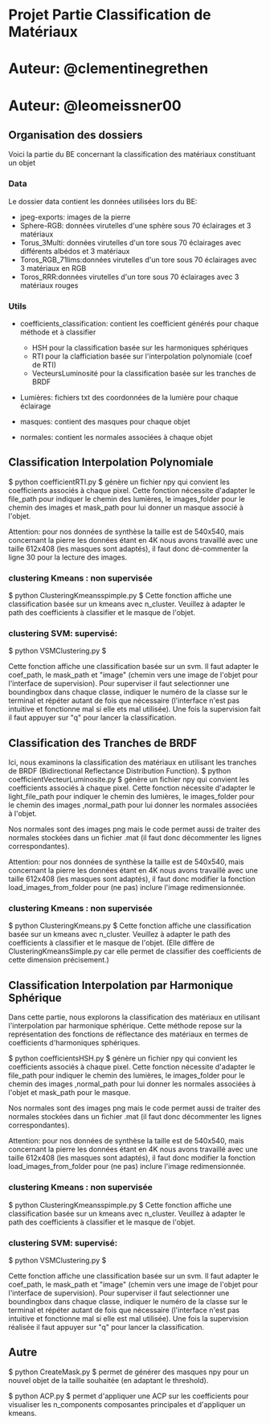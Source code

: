 # Projet  Partie Classification de Matériaux

# Auteur: @clementinegrethen
# Auteur: @leomeissner00

## Organisation des dossiers 
Voici la partie du BE concernant la classification des matériaux constituant un objet
### Data
Le dossier data contient les données utilisées lors du BE:
- jpeg-exports: images de la pierre
- Sphere-RGB: données virutelles d'une sphère sous 70 éclairages et 3 matériaux
- Torus_3Multi: données virutelles d'un tore sous 70 éclairages avec différents albédos et 3 matériaux
- Toros_RGB_71lims:données virutelles d'un tore sous 70 éclairages avec 3 matériaux en RGB
- Toros_RRR:données virutelles d'un tore sous 70 éclairages avec 3 matériaux rouges



### Utils
- coefficients_classification: contient les coefficient générés pour chaque méthode et à classifier
    - HSH pour la classification basée sur les harmoniques sphériques
    - RTI pour la clafficiation basée sur l'interpolation polynomiale (coef de RTI)
    - VecteursLuminosité pour la classification basée sur les tranches de BRDF

- Lumières: fichiers txt des coordonnées de la lumière pour chaque éclairage
- masques: contient des masques pour chaque objet
- normales: contient les normales associées à chaque objet


## Classification Interpolation Polynomiale

$ python coefficientRTI.py $ génère un fichier npy qui convient les coefficients associés à chaque pixel. 
Cette fonction nécessite d'adapter le file_path pour indiquer le chemin des lumières, le images_folder pour le chemin des images et mask_path pour lui donner un masque associé à l'objet.

Attention: pour nos données de synthèse la taille est de 540x540, mais concernant la pierre les données étant en 4K nous avons travaillé avec une taille 612x408 (les masques sont adaptés), il faut donc dé-commenter la ligne 30 pour la lecture des images.

### clustering Kmeans : non supervisée
$ python ClusteringKmeansspimple.py $ 
Cette fonction affiche une classification basée sur un kmeans avec n_cluster.
Veuillez à adapter le path des coefficients à classifier et le masque de l'objet.

### clustering SVM: supervisé:
$ python VSMClustering.py $ 

Cette fonction affiche une classification basée sur un svm.
Il faut adapter le coef_path, le mask_path et "image" (chemin vers une image de l'objet pour l'interface de supervision).
Pour superviser il faut selectionner une boundingbox dans chaque classe, indiquer le numéro de la classe sur le terminal et répéter autant de fois que nécessaire (l'interface n'est pas intuitive et fonctionne mal si elle ets mal utilisée). Une fois la supervision fait il faut appuyer sur "q" pour lancer la classification.


## Classification des Tranches de BRDF
Ici, nous examinons la classification des matériaux en utilisant les tranches de BRDF (Bidirectional Reflectance Distribution Function). 
$ python coefficientVecteurLuminosite.py $ génère un fichier npy qui convient les coefficients associés à chaque pixel. 
Cette fonction nécessite d'adapter le light_file_path pour indiquer le chemin des lumières, le images_folder pour le chemin des images ,normal_path pour lui donner les  normales associées à l'objet.

Nos normales sont des images png mais le code permet aussi de traiter des normales stockées dans un fichier .mat (il faut donc décommenter les lignes correspondantes).

Attention: pour nos données de synthèse la taille est de 540x540, mais concernant la pierre les données étant en 4K nous avons travaillé avec une taille 612x408 (les masques sont adaptés), il faut donc modifier la fonction load_images_from_folder pour (ne pas) inclure l'image redimensionnée.
### clustering Kmeans : non supervisée
$ python ClusteringKmeans.py $ 
Cette fonction affiche une classification basée sur un kmeans avec n_cluster.
Veuillez à adapter le path des coefficients à classifier et le masque de l'objet.
(Elle diffère de ClusteringKmeansSimple.py car elle permet de classifier des coefficients de cette dimension précisement.)

## Classification Interpolation par Harmonique Sphérique
Dans cette partie, nous explorons la classification des matériaux en utilisant l'interpolation par harmonique sphérique. Cette méthode repose sur la représentation des fonctions de réflectance des matériaux en termes de coefficients d'harmoniques sphériques.

$ python coefficientsHSH.py $ génère un fichier npy qui convient les coefficients associés à chaque pixel. 
Cette fonction nécessite d'adapter le file_path pour indiquer le chemin des lumières, le images_folder pour le chemin des images ,normal_path pour lui donner les  normales associées à l'objet et mask_path pour le masque.

Nos normales sont des images png mais le code permet aussi de traiter des normales stockées dans un fichier .mat (il faut donc décommenter les lignes correspondantes).

Attention: pour nos données de synthèse la taille est de 540x540, mais concernant la pierre les données étant en 4K nous avons travaillé avec une taille 612x408 (les masques sont adaptés), il faut donc modifier la fonction load_images_from_folder pour (ne pas) inclure l'image redimensionnée.

### clustering Kmeans : non supervisée
$ python ClusteringKmeansspimple.py $ 
Cette fonction affiche une classification basée sur un kmeans avec n_cluster.
Veuillez à adapter le path des coefficients à classifier et le masque de l'objet.

### clustering SVM: supervisé:
$ python VSMClustering.py $ 

Cette fonction affiche une classification basée sur un svm.
Il faut adapter le coef_path, le mask_path et "image" (chemin vers une image de l'objet pour l'interface de supervision).
Pour superviser il faut selectionner une boundingbox dans chaque classe, indiquer le numéro de la classe sur le terminal et répéter autant de fois que nécessaire (l'interface n'est pas intuitive et fonctionne mal si elle est mal utilisée). Une fois la supervision réalisée il faut appuyer sur "q" pour lancer la classification.


## Autre
$ python CreateMask.py $  permet de générer des masques npy pour un nouvel objet de la taille souhaitée (en adaptant le threshold).

$ python ACP.py $ permet d'appliquer une ACP sur les coefficients pour visualiser les n_components composantes principales et d'appliquer un kmeans.


